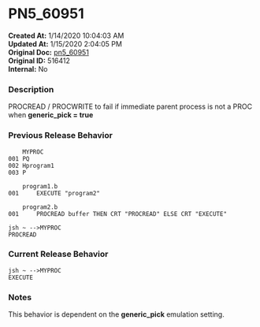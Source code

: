 # PN5_60951

**Created At:** 1/14/2020 10:04:03 AM  
**Updated At:** 1/15/2020 2:04:05 PM  
**Original Doc:** [pn5_60951](https://docs.jbase.com/88391-5-7-6-release-notes/pn5_60951)  
**Original ID:** 516412  
**Internal:** No  


### Description

PROCREAD / PROCWRITE to fail if immediate parent process is not a PROC when **generic\_pick = true**



### Previous Release Behavior

```
    MYPROC
001 PQ
002 Hprogram1
003 P

    program1.b
001     EXECUTE "program2"

    program2.b
001     PROCREAD buffer THEN CRT "PROCREAD" ELSE CRT "EXECUTE"

jsh ~ -->MYPROC
PROCREAD
```



### Current Release Behavior

```
jsh ~ -->MYPROC
EXECUTE
```



### Notes

This behavior is dependent on the **generic\_pick** emulation setting.
